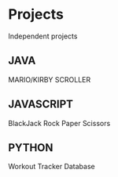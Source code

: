 # Projects
Independent projects

## JAVA
MARIO/KIRBY SCROLLER

## JAVASCRIPT
BlackJack
Rock Paper Scissors

## PYTHON
Workout Tracker Database
